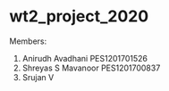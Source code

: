 # wt2_project_2020

Members:
1. Anirudh Avadhani PES1201701526
2. Shreyas S Mavanoor PES1201700837
3. Srujan V
